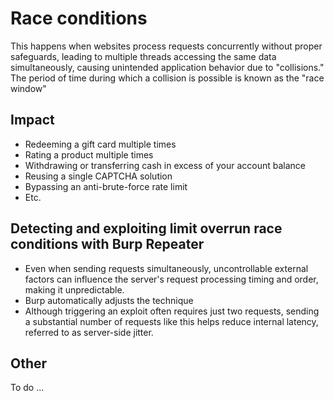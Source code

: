 # Race conditions

This happens when websites process requests concurrently without proper safeguards, leading to multiple threads accessing the same data simultaneously, causing unintended application behavior due to "collisions." The period of time during which a collision is possible is known as the "race window"

## Impact

* Redeeming a gift card multiple times
* Rating a product multiple times
* Withdrawing or transferring cash in excess of your account balance
* Reusing a single CAPTCHA solution
* Bypassing an anti-brute-force rate limit
* Etc.

## Detecting and exploiting limit overrun race conditions with Burp Repeater

* Even when sending requests simultaneously, uncontrollable external factors can influence the server's request processing timing and order, making it unpredictable.
* Burp automatically adjusts the technique
* Although triggering an exploit often requires just two requests, sending a substantial number of requests like this helps reduce internal latency, referred to as server-side jitter.

## Other

To do ...
